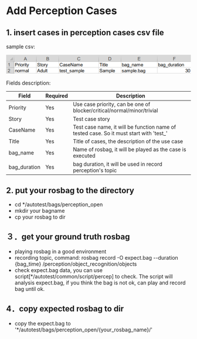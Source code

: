 # Add Perception Cases
## 1. insert cases in perception cases csv file
sample csv:

![perception](/docs/images/perception_cases.png)

Fields description:

|  Field   | Required  | Description  |
|  ----  | ----  | ----  |
| Priority  | Yes  | Use case priority, can be one of blocker/critical/normal/minor/trivial |
| Story  | Yes | Test case story  |
| CaseName  | Yes | Test case name, it will be function name of tested case. So it must start with 'test_'  |
| Title  | Yes | Title of cases, the description of the use case |
| bag_name  | Yes | Name of rosbag, it will be played as the case is executed |
| bag_duration  | Yes | bag duration, it will be used in record perception's topic|


## 2. put your rosbag to the directory
 - cd */autotest/bags/perception_open
 - mkdir your bagname
 - cp your rosbag to dir
 
## ３．get your ground truth rosbag 
 
 - playing rosbag in a good environment
 - recording topic, command: rosbag record -O expect.bag --duration {bag_time} /perception/object_recognition/objects
 - check expect.bag data, you can use script[*/autotest/common/script/percep] to check. The script will analysis expect.bag, if you think the bag is not ok, can play and record bag until ok.

## 4．copy expected rosbag to dir
 - copy the expect.bag to '*/autotest/bags/perception_open/{your_rosbag_name}/'

